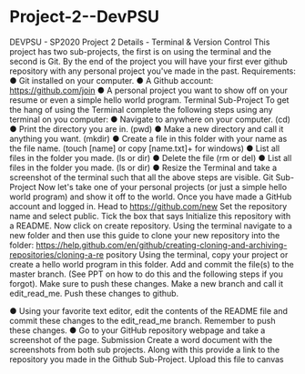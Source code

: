 # Project-2--DevPSU
DEV​PSU - SP2020
Project 2 Details - Terminal & Version Control
This project has two sub-projects, the first is on using the terminal and the second is Git. By the end of the project you will have your first ever github repository with any personal project you've made in the past.
Requirements:
● Git installed on your computer.
● A Github account: ​https://github.com/join
● A personal project you want to show off on your resume or even a simple hello world
program.
Terminal Sub-Project
To get the hang of using the Terminal complete the following steps using any terminal on you computer:
● Navigate to anywhere on your computer. (cd)
● Print the directory you are in. (pwd)
● Make a new directory and call it anything you want. (mkdir)
● Create a file in this folder with your name as the file name. (touch [name] or copy
[name.txt]+ for windows)
● List all files in the folder you made. (ls or dir)
● Delete the file (rm or del)
● List all files in the folder you made. (ls or dir)
● Resize the Terminal and take a screenshot of the terminal such that all the above
steps are visible.
Git Sub-Project
Now let's take one of your personal projects (or just a simple hello world program) and show it
off to the world.
Once you have made a GitHub account and logged in. Head to ​https://github.com/new Set the repository name and select public. Tick the box that says Initialize this repository with a README. Now click on create repository.
Using the terminal navigate to a new folder and then use this guide to clone your new repository into the folder: https://help.github.com/en/github/creating-cloning-and-archiving-repositories/cloning-a-re pository
Using the terminal, copy your project or create a hello world program in this folder.
Add and commit the file(s) to the master branch. (See PPT on how to do this and the following steps if you forgot). Make sure to push these changes.
Make a new branch and call it ​edit_read_me​. Push these changes to github.
   
 ● Using your favorite text editor, edit the contents of the README file and commit these changes to the edit_read_me branch. Remember to push these changes.
● Go to your GitHub repository webpage and take a screenshot of the page.
Submission
Create a word document with the screenshots from both sub projects. Along with this provide a link to the repository you made in the Github Sub-Project. Upload this file to canvas
